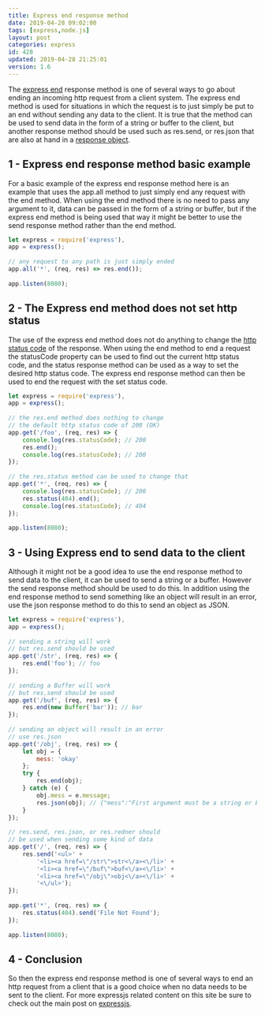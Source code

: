 ```yaml
---
title: Express end response method
date: 2019-04-28 09:02:00
tags: [express,node.js]
layout: post
categories: express
id: 428
updated: 2019-04-28 21:25:01
version: 1.6
---
```


The [express end](https://expressjs.com/en/api.html#res.end) response method is one of several ways to go about ending an incoming http request from a client system. The express end method is used for situations in which the request is to just simply be put to an end without sending any data to the client. It is true that the method can be used to send data in the form of a string or buffer to the client, but another response method should be used such as res.send, or res.json that are also at hand in a [response object](/2019/04/27/express-response-objects/).


<!-- more -->

## 1 - Express end response method basic example

For a basic example of the express end response method here is an example that uses the app.all method to just simply end any request with the end method. When using the end method there is no need to pass any argument to it, data can be passed in the form of a string or buffer, but if the express end method is being used that way it might be better to use the send response method rather than the end method.

```js
let express = require('express'),
app = express();
 
// any request to any path is just simply ended
app.all('*', (req, res) => res.end());
 
app.listen(8080);
```

## 2 - The Express end method does not set http status

The use of the express end method does not do anything to change the [http status code](https://en.wikipedia.org/wiki/List_of_HTTP_status_codes) of the response. When using the end method to end a request the statusCode property can be used to find out the current http status code, and the status response method can be used as a way to set the desired http status code. The express end response method can then be used to end the request with the set status code.

```js
let express = require('express'),
app = express();
 
// the res.end method does nothing to change
// the default http status code of 200 (OK)
app.get('/foo', (req, res) => {
    console.log(res.statusCode); // 200
    res.end();
    console.log(res.statusCode); // 200
});
 
// the res.status method can be used to change that
app.get('*', (req, res) => {
    console.log(res.statusCode); // 200
    res.status(404).end();
    console.log(res.statusCode); // 404
});
 
app.listen(8080);
```

## 3 - Using Express end to send data to the client

Although it might not be a good idea to use the end response method to send data to the client, it can be used to send a string or a buffer. However the send response method should be used to do this. In addition using the end response method to send something like an object will result in an error, use the json response method to do this to send an object as JSON.

```js
let express = require('express'),
app = express();
 
// sending a string will work
// but res.send should be used
app.get('/str', (req, res) => {
    res.end('foo'); // foo
});
 
// sending a Buffer will work
// but res.send should be used
app.get('/buf', (req, res) => {
    res.end(new Buffer('bar')); // bar
});
 
// sending an object will result in an error
// use res.json
app.get('/obj', (req, res) => {
    let obj = {
        mess: 'okay'
    };
    try {
        res.end(obj);
    } catch (e) {
        obj.mess = e.message;
        res.json(obj); // {"mess":"First argument must be a string or Buffer"}
    }
});
 
// res.send, res.json, or res.redner should
// be used when sending some kind of data
app.get('/', (req, res) => {
    res.send('<ul>' +
        '<li><a href=\"/str\">str<\/a><\/li>' +
        '<li><a href=\"/buf\">buf<\/a><\/li>' +
        '<li><a href=\"/obj\">obj<\/a><\/li>' +
        '<\/ul>');
});
 
app.get('*', (req, res) => {
    res.status(404).send('File Not Found');
});
 
app.listen(8080);
```

## 4 - Conclusion

So then the express end response method is one of several ways to end an http request from a client that is a good choice when no data needs to be sent to the client. For more expressjs related content on this site be sure to check out the main post on [expressjs](/2018/06/12/express/).